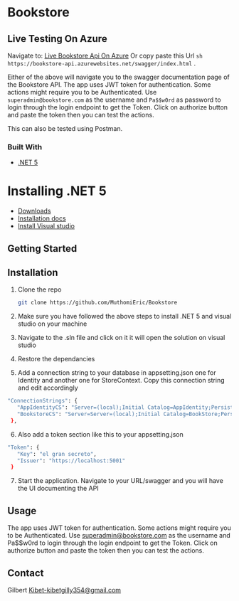# Bookstore

## Live Testing On Azure
Navigate to: 
[Live Bookstore Api On Azure](https://bookstore-api.azurewebsites.net/swagger/index.html) 
Or copy paste this Url ```sh https://bookstore-api.azurewebsites.net/swagger/index.html``` . 

Either of the above will navigate you to the swagger documentation page of the Bookstore API.
The app uses JWT token for authentication. Some actions might require you to be Authenticated. Use 
``` superadmin@bookstore.com ```  as the username and ``` Pa$$w0rd ``` as password to login through the login endpoint to get the Token. Click on authorize button and paste the token then you can test the actions.

This can also be tested using Postman.

### Built With

* [.NET 5](https://dotnet.microsoft.com/en-us/download/dotnet/5.0)

# Installing .NET 5

- [Downloads](https://dotnet.microsoft.com/download/dotnet/5.0)
- [Installation docs](https://docs.microsoft.com/dotnet/core/install/)
- [Install Visual studio](https://docs.microsoft.com/en-us/visualstudio/install/install-visual-studio?view=vs-2022)


## Getting Started

## Installation

1. Clone the repo
   ```sh
   git clone https://github.com/MuthomiEric/Bookstore
   ```
2. Make sure you have followed the above steps to install .NET 5 and visual studio on your machine

3. Navigate to the .sln file and click on it it will open the solution on visual studio

4. Restore the dependancies 

5. Add a connection string to your database in appsetting.json one for Identity and another one for StoreContext. Copy this connection   string and edit accordingly
 ```sh
 "ConnectionStrings": {
    "AppIdentityCS": "Server=(local);Initial Catalog=AppIdentity;Persist Security Info=False;User ID=sa;Password={yourpassword};MultipleActiveResultSets=False;Encrypt=True;TrustServerCertificate=False;Connection Timeout=30;",
    "BookstoreCS": "Server=Server=(local);Initial Catalog=BookStore;Persist Security Info=False;User ID=sa;Password={yourpassword};MultipleActiveResultSets=False;Encrypt=True;TrustServerCertificate=False;Connection Timeout=30;"
  },
  ```
6. Also add a token section like this to your appsetting.json 
 ```sh
"Token": {
    "Key": "el gran secreto",
    "Issuer": "https://localhost:5001"
  }
```
7. Start the application. Navigate to your URL/swagger and you will have the UI documenting the API

## Usage

The app uses JWT token for authentication. Some actions might require you to be Authenticated. Use superadmin@bookstore.com as the username and Pa$$w0rd to login through the login endpoint to get the Token. Click on authorize button and paste the token then you can test the actions.



## Contact

Gilbert Kibet-kibetgilly354@gmail.com
